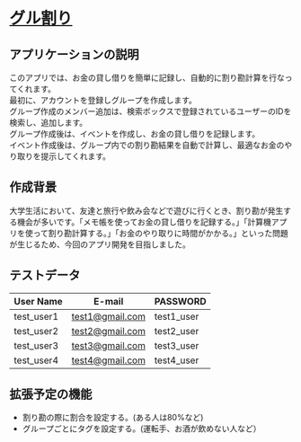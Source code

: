 # [グル割り](href=https://guruwari-2db54c26b26e.herokuapp.com)

## アプリケーションの説明
このアプリでは、お金の貸し借りを簡単に記録し、自動的に割り勘計算を行なってくれます。<br>
最初に、アカウントを登録しグループを作成します。<br>
グループ作成のメンバー追加は、検索ボックスで登録されているユーザーのIDを検索し、追加します。<br>
グループ作成後は、イベントを作成し、お金の貸し借りを記録します。<br>
イベント作成後は、グループ内での割り勘結果を自動で計算し、最適なお金のやり取りを提示してくれます。<br>

## 作成背景
大学生活において、友達と旅行や飲み会などで遊びに行くとき、割り勘が発生する機会が多いです。「メモ帳を使ってお金の貸し借りを記録する。」「計算機アプリを使って割り勘計算する。」「お金のやり取りに時間がかかる。」といった問題が生じるため、今回のアプリ開発を目指しました。

## テストデータ
| User Name | E-mail | PASSWORD |
| --- | --- | ---|
| test_user1 | test1@gmail.com | test1_user |
| test_user2 | test2@gmail.com | test2_user |
| test_user3 | test3@gmail.com | test3_user |
| test_user4 | test4@gmail.com | test4_user |

## 拡張予定の機能
- 割り勘の際に割合を設定する。(ある人は80%など)
- グループごとにタグを設定する。(運転手、お酒が飲めない人など）



